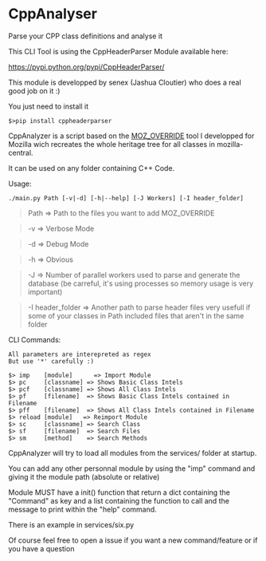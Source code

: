 CppAnalyser
===========

Parse your CPP class definitions and analyse it

This CLI Tool is using the CppHeaderParser Module available here:

https://pypi.python.org/pypi/CppHeaderParser/

This module is developped by senex (Jashua Cloutier) who does a real good job on it :)

You just need to install it
```
$>pip install cppheaderparser
```

CppAnalyzer is a script based on the [MOZ_OVERRIDE](https://github.com/Sixdsn/MOZ_OVERRIDE) tool
I developped for Mozilla wich recreates the whole heritage tree for all classes in mozilla-central.

It can be used on any folder containing C++ Code.

Usage:

`./main.py Path [-v|-d] [-h|--help] [-J Workers] [-I header_folder]`

> Path		  => Path to the files you want to add MOZ_OVERRIDE

> -v 		  => Verbose Mode

> -d 		  => Debug Mode

> -h		  => Obvious

> -J      => Number of parallel workers used to parse and generate the database (be carreful, it's using processes so memory usage is very important)

> -I header_folder  => Another path to parse header files very usefull if some of your classes in Path included files that aren't in the same folder


CLI Commands:

```
All parameters are interepreted as regex
But use '*' carefully :)

$> imp    [module]		=> Import Module
$> pc     [classname] => Shows Basic Class Intels
$> pcf    [classname] => Shows All Class Intels
$> pf     [filename]  => Shows Basic Class Intels contained in Filename
$> pff    [filename]  => Shows All Class Intels contained in Filename
$> reload [module]   => Reimport Module
$> sc     [classname] => Search Class
$> sf     [filename]  => Search Files
$> sm     [method]    => Search Methods
```
CppAnalyzer will try to load all modules from the services/ folder at startup.

You can add any other personnal module by using the "imp" command and giving it the module path (absolute or relative)

Module MUST have a init() function that return a dict containing the "Command" as key and a list containing the function to call and the message to print within the "help" command.

There is an example in services/six.py


Of course feel free to open a issue if you want a new command/feature or if you have a question

